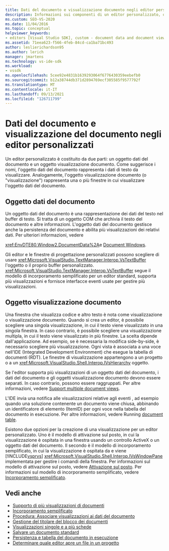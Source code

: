 ```yaml
---
title: Dati del documento e visualizzazione documento negli editor personalizzati | Microsoft Docs
description: Informazioni sui componenti di un editor personalizzato, ovvero l'oggetto dati del documento e l'oggetto visualizzazione documento.
ms.custom: SEO-VS-2020
ms.date: 11/04/2016
ms.topic: conceptual
helpviewer_keywords:
- editors [Visual Studio SDK], custom - document data and document view
ms.assetid: 71eea623-f566-4feb-84cd-ca1ba71bc493
author: leslierichardson95
ms.author: lerich
manager: jmartens
ms.technology: vs-ide-sdk
ms.workload:
- vssdk
ms.openlocfilehash: 5cee92e4831b1639293064f6776430359eebefb0
ms.sourcegitcommit: b12a38744db371d2894769ecf305585f9577792f
ms.translationtype: MT
ms.contentlocale: it-IT
ms.lasthandoff: 09/13/2021
ms.locfileid: "126711799"
---
```

# <a name="document-data-and-document-view-in-custom-editors"></a>Dati del documento e visualizzazione del documento negli editor personalizzati
Un editor personalizzato è costituito da due parti: un oggetto dati del documento e un oggetto visualizzazione documento. Come suggerisce i nomi, l'oggetto dati del documento rappresenta i dati di testo da visualizzare. Analogamente, l'oggetto visualizzazione documento (o "visualizzazione") rappresenta una o più finestre in cui visualizzare l'oggetto dati del documento.

## <a name="document-data-object"></a>Oggetto dati del documento
 Un oggetto dati del documento è una rappresentazione dei dati del testo nel buffer di testo. Si tratta di un oggetto COM che archivia il testo del documento e altre informazioni. L'oggetto dati del documento gestisce anche la persistenza del documento e abilita più visualizzazioni dei relativi dati. Per ulteriori informazioni, vedere

 <xref:EnvDTE80.Window2.DocumentData%2A>e [Document Windows](../extensibility/internals/document-windows.md).

 Gli editor e le finestre di progettazione personalizzati possono scegliere di usare <xref:Microsoft.VisualStudio.TextManager.Interop.VsTextBuffer> l'oggetto o il proprio buffer personalizzato. <xref:Microsoft.VisualStudio.TextManager.Interop.VsTextBuffer> segue il modello di incorporamento semplificato per un editor standard, supporta più visualizzazioni e fornisce interfacce eventi usate per gestire più visualizzazioni.

## <a name="document-view-object"></a>Oggetto visualizzazione documento
 Una finestra che visualizza codice e altro testo è nota come visualizzazione o visualizzazione documento. Quando si crea un editor, è possibile scegliere una singola visualizzazione, in cui il testo viene visualizzato in una singola finestra. In caso contrario, è possibile scegliere una visualizzazione multipla, in cui il testo viene visualizzato in più finestre. La scelta dipende dall'applicazione. Ad esempio, se è necessaria la modifica side-by-side, è necessario scegliere più visualizzazione. Ogni vista è associata a una voce nell'IDE (Integrated Development Environment) che esegue la tabella di documenti (RDT). Le finestre di visualizzazione appartengono a un progetto o a un <xref:Microsoft.VisualStudio.Shell.Interop.IVsHierarchy> oggetto.

 Se l'editor supporta più visualizzazioni di un oggetto dati del documento, i dati del documento e gli oggetti visualizzazione documento devono essere separati. In caso contrario, possono essere raggruppati. Per altre informazioni, vedere [Support multiple document views](../extensibility/supporting-multiple-document-views.md).

 L'IDE invia una notifica alle visualizzazioni relative agli eventi , ad esempio quando una soluzione contenente un documento viene chiusa, abbinando un identificatore di elemento (ItemID) per ogni voce nella tabella del documento in esecuzione. Per altre informazioni, vedere Running [document table](../extensibility/internals/running-document-table.md).

 Esistono due opzioni per la creazione di una visualizzazione per un editor personalizzato. Uno è il modello di attivazione sul posto, in cui la visualizzazione è ospitata in una finestra usando un controllo ActiveX o un oggetto dati del documento. Il secondo è il modello di incorporamento semplificato, in cui la visualizzazione è ospitata da e viene [!INCLUDE[vsprvs](../code-quality/includes/vsprvs_md.md)] <xref:Microsoft.VisualStudio.Shell.Interop.IVsWindowPane> implementata per gestire i comandi della finestra. Per informazioni sul modello di attivazione sul posto, vedere [Attivazione sul posto](/previous-versions/visualstudio/visual-studio-2015/misc/in-place-activation?preserve-view=true&view=vs-2015). Per informazioni sul modello di incorporamento semplificato, vedere [Incorporamento semplificato](../extensibility/simplified-embedding.md).

## <a name="see-also"></a>Vedi anche

- [Supporto di più visualizzazioni di documenti](../extensibility/supporting-multiple-document-views.md)
- [Incorporamento semplificato](../extensibility/simplified-embedding.md)
- [Procedura: Associare visualizzazioni ai dati del documento](../extensibility/how-to-attach-views-to-document-data.md)
- [Gestione del titolare del blocco dei documenti](../extensibility/document-lock-holder-management.md)
- [Visualizzazioni singole e a più schede](../extensibility/single-and-multi-tab-views.md)
- [Salvare un documento standard](../extensibility/internals/saving-a-standard-document.md)
- [Persistenza e tabella del documento in esecuzione](../extensibility/internals/persistence-and-the-running-document-table.md)
- [Determinare quale editor apre un file in un progetto](../extensibility/internals/determining-which-editor-opens-a-file-in-a-project.md)